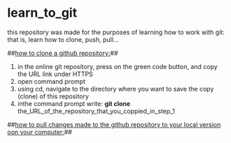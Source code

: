 # learn_to_git
this repository was made for the purposes of learning how to work with git:
that is, learn how to clone, push, pull...

##<ins>how to clone a github repository:</ins>##
1) in the online git repository, press on the green code button, and copy the URL link under HTTPS
2) open command prompt
3) using cd, navigate to the directory where you want to save the copy (clone) of this repository
4) inthe command prompt write:
   **git clone** the_URL_of_the_repository_that_you_coppied_in_step_1

##<ins>how to pull changes made to the github repository to your local version oon your computer:</ins>##
